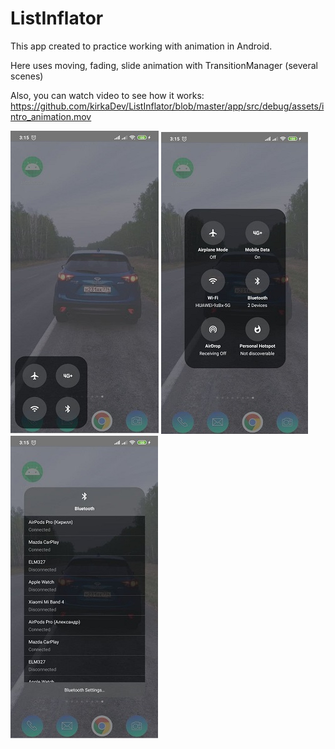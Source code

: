 # ListInflator

This app created to practice working with animation in Android.

Here uses moving, fading, slide animation with TransitionManager (several scenes)

Also, you can watch video to see how it works: https://github.com/kirkaDev/ListInflator/blob/master/app/src/debug/assets/intro_animation.mov


![alt text](https://github.com/kirkaDev/ListInflator/blob/master/app/src/debug/assets/1.jpg?raw=true)
![alt text](https://github.com/kirkaDev/ListInflator/blob/master/app/src/debug/assets/2.jpg?raw=true)
![alt text](https://github.com/kirkaDev/ListInflator/blob/master/app/src/debug/assets/3.jpg?raw=true)

